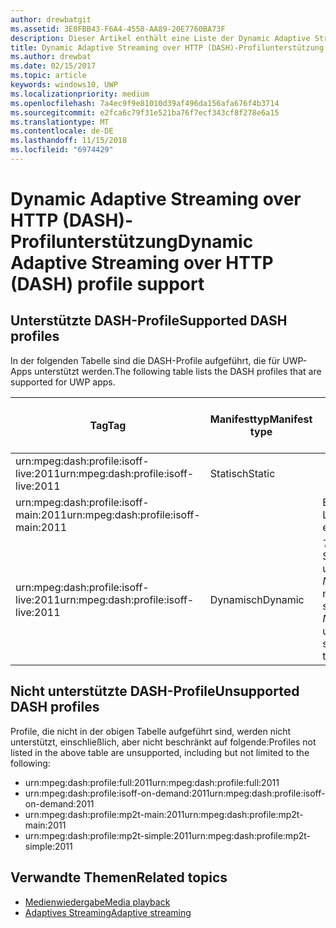 ```yaml
---
author: drewbatgit
ms.assetid: 3E0FBB43-F6A4-4558-AA89-20E7760BA73F
description: Dieser Artikel enthält eine Liste der Dynamic Adaptive Streaming over HTTP (DASH)-Profile, die für UWP-Apps unterstützt werden.
title: Dynamic Adaptive Streaming over HTTP (DASH)-Profilunterstützung
ms.author: drewbat
ms.date: 02/15/2017
ms.topic: article
keywords: windows10, UWP
ms.localizationpriority: medium
ms.openlocfilehash: 7a4ec9f9e81010d39af496da156afa676f4b3714
ms.sourcegitcommit: e2fca6c79f31e521ba76f7ecf343cf8f278e6a15
ms.translationtype: MT
ms.contentlocale: de-DE
ms.lasthandoff: 11/15/2018
ms.locfileid: "6974429"
---
```

# <a name="dynamic-adaptive-streaming-over-http-dash-profile-support"></a><span data-ttu-id="4f6fb-104">Dynamic Adaptive Streaming over HTTP (DASH)-Profilunterstützung</span><span class="sxs-lookup"><span data-stu-id="4f6fb-104">Dynamic Adaptive Streaming over HTTP (DASH) profile support</span></span>


## <a name="supported-dash-profiles"></a><span data-ttu-id="4f6fb-105">Unterstützte DASH-Profile</span><span class="sxs-lookup"><span data-stu-id="4f6fb-105">Supported DASH profiles</span></span>
<span data-ttu-id="4f6fb-106">In der folgenden Tabelle sind die DASH-Profile aufgeführt, die für UWP-Apps unterstützt werden.</span><span class="sxs-lookup"><span data-stu-id="4f6fb-106">The following table lists the DASH profiles that are supported for UWP apps.</span></span>

|<span data-ttu-id="4f6fb-107">Tag</span><span class="sxs-lookup"><span data-stu-id="4f6fb-107">Tag</span></span> | <span data-ttu-id="4f6fb-108">Manifesttyp</span><span class="sxs-lookup"><span data-stu-id="4f6fb-108">Manifest type</span></span> | <span data-ttu-id="4f6fb-109">Hinweise</span><span class="sxs-lookup"><span data-stu-id="4f6fb-109">Notes</span></span>|<span data-ttu-id="4f6fb-110">Juliversion von Windows 10</span><span class="sxs-lookup"><span data-stu-id="4f6fb-110">July release of Windows 10</span></span>|<span data-ttu-id="4f6fb-111">Windows 10, Version 1511</span><span class="sxs-lookup"><span data-stu-id="4f6fb-111">Windows 10, Version 1511</span></span>|<span data-ttu-id="4f6fb-112">Windows 10, Version 1607</span><span class="sxs-lookup"><span data-stu-id="4f6fb-112">Windows 10, Version 1607</span></span> |<span data-ttu-id="4f6fb-113">Windows 10, Version 1607</span><span class="sxs-lookup"><span data-stu-id="4f6fb-113">Windows 10, Version 1607</span></span> |<span data-ttu-id="4f6fb-114">Windows 10, Version 1703</span><span class="sxs-lookup"><span data-stu-id="4f6fb-114">Windows 10, Version 1703</span></span>|
|----------------|------|-------|-----------|--------------|---------|-------|--------|
|<span data-ttu-id="4f6fb-115">urn:mpeg&#58;dash:profile:isoff-live:2011</span><span class="sxs-lookup"><span data-stu-id="4f6fb-115">urn:mpeg&#58;dash:profile:isoff-live:2011</span></span> | <span data-ttu-id="4f6fb-116">Statisch</span><span class="sxs-lookup"><span data-stu-id="4f6fb-116">Static</span></span> |     |<span data-ttu-id="4f6fb-117">Unterstützt</span><span class="sxs-lookup"><span data-stu-id="4f6fb-117">Supported</span></span>            |  <span data-ttu-id="4f6fb-118">Unterstützt</span><span class="sxs-lookup"><span data-stu-id="4f6fb-118">Supported</span></span>              | <span data-ttu-id="4f6fb-119">Unterstützt</span><span class="sxs-lookup"><span data-stu-id="4f6fb-119">Supported</span></span>        |<span data-ttu-id="4f6fb-120">Unterstützt</span><span class="sxs-lookup"><span data-stu-id="4f6fb-120">Supported</span></span>| <span data-ttu-id="4f6fb-121">Unterstützt</span><span class="sxs-lookup"><span data-stu-id="4f6fb-121">Supported</span></span>|
|<span data-ttu-id="4f6fb-122">urn:mpeg&#58;dash:profile:isoff-main:2011</span><span class="sxs-lookup"><span data-stu-id="4f6fb-122">urn:mpeg&#58;dash:profile:isoff-main:2011</span></span> |        | <span data-ttu-id="4f6fb-123">Beste Leistung</span><span class="sxs-lookup"><span data-stu-id="4f6fb-123">Best effort</span></span> | <span data-ttu-id="4f6fb-124">Unterstützt</span><span class="sxs-lookup"><span data-stu-id="4f6fb-124">Supported</span></span>            |  <span data-ttu-id="4f6fb-125">Unterstützt</span><span class="sxs-lookup"><span data-stu-id="4f6fb-125">Supported</span></span>              | <span data-ttu-id="4f6fb-126">Unterstützt</span><span class="sxs-lookup"><span data-stu-id="4f6fb-126">Supported</span></span>        |<span data-ttu-id="4f6fb-127">Unterstützt</span><span class="sxs-lookup"><span data-stu-id="4f6fb-127">Supported</span></span>| <span data-ttu-id="4f6fb-128">Unterstützt</span><span class="sxs-lookup"><span data-stu-id="4f6fb-128">Supported</span></span>|
|<span data-ttu-id="4f6fb-129">urn:mpeg&#58;dash:profile:isoff-live:2011</span><span class="sxs-lookup"><span data-stu-id="4f6fb-129">urn:mpeg&#58;dash:profile:isoff-live:2011</span></span> | <span data-ttu-id="4f6fb-130">Dynamisch</span><span class="sxs-lookup"><span data-stu-id="4f6fb-130">Dynamic</span></span> | <span data-ttu-id="4f6fb-131">$Time$ wird in Segmentvorlagen unterstützt, aber $Number$ nicht.</span><span class="sxs-lookup"><span data-stu-id="4f6fb-131">$Time$ is supported but $Number$ is unsupported in segment templates</span></span> | <span data-ttu-id="4f6fb-132">Nicht unterstützt</span><span class="sxs-lookup"><span data-stu-id="4f6fb-132">Not Supported</span></span>            | <span data-ttu-id="4f6fb-133">Nicht unterstützt</span><span class="sxs-lookup"><span data-stu-id="4f6fb-133">Not Supported</span></span>              | <span data-ttu-id="4f6fb-134">Nicht unterstützt</span><span class="sxs-lookup"><span data-stu-id="4f6fb-134">Not Supported</span></span>        |<span data-ttu-id="4f6fb-135">Nicht unterstützt</span><span class="sxs-lookup"><span data-stu-id="4f6fb-135">Not Supported</span></span>| <span data-ttu-id="4f6fb-136">Unterstützt</span><span class="sxs-lookup"><span data-stu-id="4f6fb-136">Supported</span></span>|


## <a name="unsupported-dash-profiles"></a><span data-ttu-id="4f6fb-137">Nicht unterstützte DASH-Profile</span><span class="sxs-lookup"><span data-stu-id="4f6fb-137">Unsupported DASH profiles</span></span>
<span data-ttu-id="4f6fb-138">Profile, die nicht in der obigen Tabelle aufgeführt sind, werden nicht unterstützt, einschließlich, aber nicht beschränkt auf folgende:</span><span class="sxs-lookup"><span data-stu-id="4f6fb-138">Profiles not listed in the above table are unsupported, including but not limited to the following:</span></span>

* <span data-ttu-id="4f6fb-139">urn:mpeg&#58;dash:profile:full:2011</span><span class="sxs-lookup"><span data-stu-id="4f6fb-139">urn:mpeg&#58;dash:profile:full:2011</span></span>
* <span data-ttu-id="4f6fb-140">urn:mpeg&#58;dash:profile:isoff-on-demand:2011</span><span class="sxs-lookup"><span data-stu-id="4f6fb-140">urn:mpeg&#58;dash:profile:isoff-on-demand:2011</span></span>
* <span data-ttu-id="4f6fb-141">urn:mpeg&#58;dash:profile:mp2t-main:2011</span><span class="sxs-lookup"><span data-stu-id="4f6fb-141">urn:mpeg&#58;dash:profile:mp2t-main:2011</span></span>
* <span data-ttu-id="4f6fb-142">urn:mpeg&#58;dash:profile:mp2t-simple:2011</span><span class="sxs-lookup"><span data-stu-id="4f6fb-142">urn:mpeg&#58;dash:profile:mp2t-simple:2011</span></span>


## <a name="related-topics"></a><span data-ttu-id="4f6fb-143">Verwandte Themen</span><span class="sxs-lookup"><span data-stu-id="4f6fb-143">Related topics</span></span>

* [<span data-ttu-id="4f6fb-144">Medienwiedergabe</span><span class="sxs-lookup"><span data-stu-id="4f6fb-144">Media playback</span></span>](media-playback.md)
* [<span data-ttu-id="4f6fb-145">Adaptives Streaming</span><span class="sxs-lookup"><span data-stu-id="4f6fb-145">Adaptive streaming</span></span>](adaptive-streaming.md)
 

 




